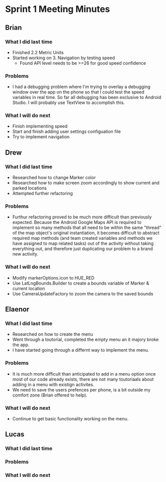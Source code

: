 # Sprint 1 Meeting Minutes
## Brian
### What I did last time
* Finished 2.2 Metric Units
* Started working on 3. Navigation by testing speed
    * Found API level needs to be >=26 for good speed confidence
### Problems
* I had a debugging problem where I'm trying to overlay a debugging window over the app on the phone so that I could test the speed variables in real time. So far all debugging has been exclusive to Android Studio. I will probably use TextView to accomplish this.
### What I will do next
* Finish implementing speed
* Start and finish adding user settings configuation file
* Try to implement navigation
## Drew
### What I did last time
* Researched how to change Marker color
* Researched how to make screen zoom accordingly to show current and parked locations
* Attempted further refactoring
### Problems
* Furthur refactoring proved to be much more difficult than previously expected. Because the Android Google Maps API is required to implement so many methods that all need to be within the same "thread" of the map object's original instantiation, it becomes difficult to abstract required map methods (and team created variables and methods we have assigned to map related tasks) out of the activity without taking everything out, and therefore just duplicating our problem to a brand new activity.
### What I will do next
* Modify markerOptions.icon to HUE_RED
* Use LatLngBounds.Builder to create a bounds variable of Marker & current location
* Use CameraUpdateFactory to zoom the camera to the saved bounds
## Elaenor
### What I did last time
* Researched on how to create the menu
* Went through a toutorial, completed the empty menu an it majory broke the app. 
* I have started going through a differnt way to implement the menu.
### Problems
* It is much more difficult than anticipated to add in a menu option once most of our code already exists, there are not many toutoriaals about adding in a menu with existign activites.
* We need to save the users prefences per phone, is a bit outside my comfort zone (Brian offered to help).
### What I will do next
* Continue to get basic functionality working on the menu.
## Lucas
### What I did last time
### Problems
### What I will do next
